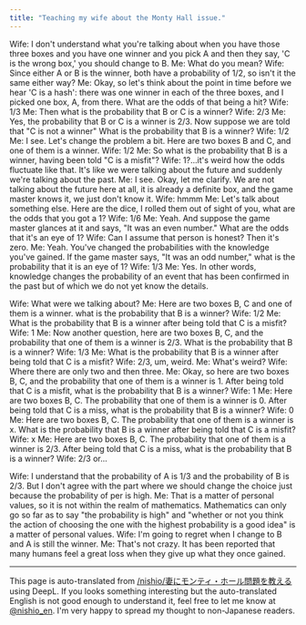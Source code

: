 ```yaml
---
title: "Teaching my wife about the Monty Hall issue."
---
```


Wife: I don't understand what you're talking about when you have those three boxes and you have one winner and you pick A and then they say, 'C is the wrong box,' you should change to B.
Me: What do you mean?
Wife: Since either A or B is the winner, both have a probability of 1/2, so isn't it the same either way?
Me: Okay, so let's think about the point in time before we hear 'C is a hash': there was one winner in each of the three boxes, and I picked one box, A, from there. What are the odds of that being a hit?
Wife: 1/3
Me: Then what is the probability that B or C is a winner?
Wife: 2/3
Me: Yes, the probability that B or C is a winner is 2/3. Now suppose we are told that "C is not a winner" What is the probability that B is a winner?
Wife: 1/2
Me: I see. Let's change the problem a bit. Here are two boxes B and C, and one of them is a winner.
Wife: 1/2
Me: So what is the probability that B is a winner, having been told "C is a misfit"?
Wife: 1?...it's weird how the odds fluctuate like that. It's like we were talking about the future and suddenly we're talking about the past.
Me: I see. Okay, let me clarify. We are not talking about the future here at all, it is already a definite box, and the game master knows it, we just don't know it.
Wife: hmmm
Me: Let's talk about something else. Here are the dice, I rolled them out of sight of you, what are the odds that you got a 1?
Wife: 1/6
Me: Yeah. And suppose the game master glances at it and says, "It was an even number." What are the odds that it's an eye of 1?
Wife: Can I assume that person is honest? Then it's zero.
Me: Yeah. You've changed the probabilities with the knowledge you've gained. If the game master says, "It was an odd number," what is the probability that it is an eye of 1?
Wife: 1/3
Me: Yes. In other words, knowledge changes the probability of an event that has been confirmed in the past but of which we do not yet know the details.

Wife: What were we talking about?
Me: Here are two boxes B, C and one of them is a winner. what is the probability that B is a winner?
Wife: 1/2
Me: What is the probability that B is a winner after being told that C is a misfit?
Wife: 1
Me: Now another question, here are two boxes B, C, and the probability that one of them is a winner is 2/3. What is the probability that B is a winner?
Wife: 1/3
Me: What is the probability that B is a winner after being told that C is a misfit?
Wife: 2/3, um, weird.
Me: What's weird?
Wife: Where there are only two and then three.
Me: Okay, so here are two boxes B, C, and the probability that one of them is a winner is 1. After being told that C is a misfit, what is the probability that B is a winner?
Wife: 1
Me: Here are two boxes B, C. The probability that one of them is a winner is 0. After being told that C is a miss, what is the probability that B is a winner?
Wife: 0
Me: Here are two boxes B, C. The probability that one of them is a winner is x. What is the probability that B is a winner after being told that C is a misfit?
Wife: x
Me: Here are two boxes B, C. The probability that one of them is a winner is 2/3. After being told that C is a miss, what is the probability that B is a winner?
Wife: 2/3 or...

Wife: I understand that the probability of A is 1/3 and the probability of B is 2/3. But I don't agree with the part where we should change the choice just because the probability of per is high.
Me: That is a matter of personal values, so it is not within the realm of mathematics. Mathematics can only go so far as to say "the probability is high" and "whether or not you think the action of choosing the one with the highest probability is a good idea" is a matter of personal values.
Wife: I'm going to regret when I change to B and A is still the winner.
Me: That's not crazy. It has been reported that many humans feel a great loss when they give up what they once gained.

---
This page is auto-translated from [/nishio/妻にモンティ・ホール問題を教える](https://scrapbox.io/nishio/妻にモンティ・ホール問題を教える) using DeepL. If you looks something interesting but the auto-translated English is not good enough to understand it, feel free to let me know at [@nishio_en](https://twitter.com/nishio_en). I'm very happy to spread my thought to non-Japanese readers.
